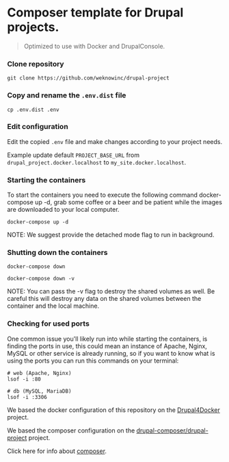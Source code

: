 # Composer template for Drupal projects.
 
> Optimized to use with Docker and DrupalConsole.

### Clone repository
```
git clone https://github.com/weknowinc/drupal-project
```

### Copy and rename the `.env.dist` file
```
cp .env.dist .env
```

### Edit configuration
Edit the copied `.env` file and make changes according to your project needs.

Example update default `PROJECT_BASE_URL` from `drupal_project.docker.localhost` to `my_site.docker.localhost`.

### Starting the containers
To start the containers you need to execute the following command docker-compose up -d, grab some coffee or a beer and be patient while the images are downloaded to your local computer.
```
docker-compose up -d
```
NOTE: We suggest provide the detached mode flag to run in background.

### Shutting down the containers
```
docker-compose down

docker-compose down -v
```
NOTE: You can pass the -v flag to destroy the shared volumes as well. Be careful this will destroy any data on the shared volumes between the container and the local machine.

### Checking for used ports
One common issue you'll likely run into while starting the containers, is finding the ports in use, this could mean an instance of Apache, Nginx, MySQL or other service is already running, so if you want to know what is using the ports you can run this commands on your terminal:

```
# web (Apache, Nginx)
lsof -i :80

# db (MySQL, MariaDB)
lsof -i :3306
```

We based the docker configuration of this repository on the [Drupal4Docker](https://github.com/wodby/docker4drupal) project.

We based the composer configuration on the [drupal-composer/drupal-project](https://github.com/drupal-composer/drupal-project) project.

Click here for info about [composer](composer.md).
